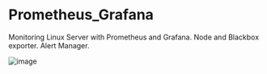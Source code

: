 # Prometheus_Grafana
Monitoring Linux Server with Prometheus and Grafana. Node and Blackbox exporter. Alert Manager.

![image](https://github.com/sagarkrp/Prometheus_Grafana/assets/42873729/096fb27b-af85-4fdb-95bd-655c2a77463f)


